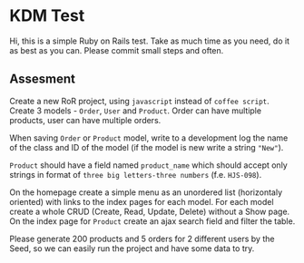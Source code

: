 # KDM Test
Hi, this is a simple Ruby on Rails test. Take as much time as you need, do it as best as you can.
Please commit small steps and often.

## Assesment
Create a new RoR project, using `javascript` instead of `coffee script`.
Create 3 models - `Order`, `User` and `Product`. Order can have multiple products, user can have multiple orders.

When saving `Order` or `Product` model, write to a development log the name of the class and ID of the model (if the model is new write a string `"New"`).

`Product` should have a field named `product_name` which should accept only strings in format of `three big letters-three numbers` (f.e. `HJS-098`).

On the homepage create a simple menu as an unordered list (horizontaly oriented) with links to the index pages for each model. 
For each model create a whole CRUD (Create, Read, Update, Delete) without a Show page. On the index page for `Product` create an ajax search field and filter the table.

Please generate 200 products and 5 orders for 2 different users by the Seed, so we can easily run the project and have some data to try.
